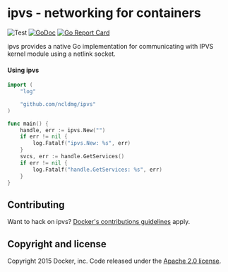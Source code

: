# ipvs - networking for containers

![Test](https://github.com/ncldmg/ipvs/workflows/Test/badge.svg) [![GoDoc](https://godoc.org/github.com/ncldmg/ipvs?status.svg)](https://godoc.org/github.com/ncldmg/ipvs) [![Go Report Card](https://goreportcard.com/badge/github.com/ncldmg/ipvs)](https://goreportcard.com/report/github.com/ncldmg/ipvs)

ipvs provides a native Go implementation for communicating with IPVS kernel module using a netlink socket.


#### Using ipvs

```go
import (
	"log"

	"github.com/ncldmg/ipvs"
)

func main() {
	handle, err := ipvs.New("")
	if err != nil {
		log.Fatalf("ipvs.New: %s", err)
	}
	svcs, err := handle.GetServices()
	if err != nil {
		log.Fatalf("handle.GetServices: %s", err)
	}
}
```

## Contributing

Want to hack on ipvs? [Docker's contributions guidelines](https://github.com/docker/docker/blob/master/CONTRIBUTING.md) apply.

## Copyright and license

Copyright 2015 Docker, inc. Code released under the [Apache 2.0 license](LICENSE).
